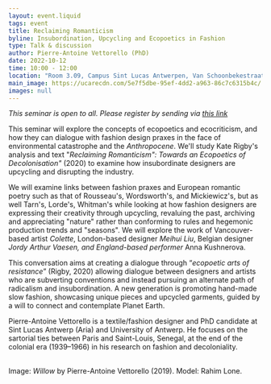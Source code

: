 ```yaml
---
layout: event.liquid
tags: event
title: Reclaiming Romanticism
byline: Insubordination, Upcycling and Ecopoetics in Fashion
type: Talk & discussion
author: Pierre-Antoine Vettorello (PhD)
date: 2022-10-12
time: 10:00 - 12:00
location: "Room 3.09, Campus Sint Lucas Antwerpen, Van Schoonbekestraat 143, 2018. "
main_image: https://ucarecdn.com/5e7f5dbe-95ef-4dd2-a963-86c7c6315b4c/
images: null
---
```

*This seminar is open to all. Please register by sending via [this link](https://docs.google.com/forms/d/e/1FAIpQLSctIBW55-CxziTAYtFJz1gbGmsV1BpuVE-byDpfeMgziZqarA/viewform?usp=sf_link)*

This seminar will explore the concepts of ecopoetics and ecocriticism, and how they can dialogue with fashion design praxes in the face of environmental catastrophe and the *Anthropocene*. We'll study Kate Rigby's analysis and text "*Reclaiming Romanticism": Towards an Ecopoetics of Decolonisation"* (2020) to examine how insubordinate designers are upcycling and disrupting the industry. 

We will examine links between fashion praxes and European romantic poetry such as that of Rousseau's, Wordsworth's, and Mickiewicz's, but as well Tarn's, Lorde's, Whitman's while looking at how fashion designers are expressing their creativity through upcycling, revaluing the past, archiving and appreciating "nature" rather than conforming to rules and hegemonic production trends and "seasons". We will explore the work of Vancouver-based artist *Colette*, London-based designer *Meihui Liu*, Belgian designer *Jordy Arthur Vaesen, and England-based performer* Anna Kushnerova.

This conversation aims at creating a dialogue through “*ecopoetic arts of resistance*” (Rigby, 2020) allowing dialogue between designers and artists who are subverting conventions and instead pursuing an alternate path of radicalism and insubordination. A new generation is promoting hand-made slow fashion, showcasing unique pieces and upcycled garments, guided by a will to connect and contemplate Planet Earth.

Pierre-Antoine Vettorello is a textile/fashion designer and PhD candidate at Sint Lucas Antwerp (Aria) and University of Antwerp. He focuses on the sartorial ties between Paris and Saint-Louis, Senegal, at the end of the colonial era (1939–1966) in his research on fashion and decoloniality.

\
Image: *Willow* by Pierre-Antoine Vettorello (2019). Model: Rahim Lone.